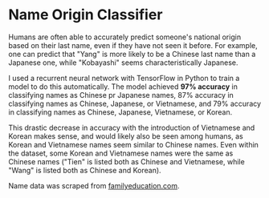 # Name Origin Classifier

Humans are often able to accurately predict someone's national origin based on their last name, even if they have not seen it before. For example, one can predict that "Yang" is more likely to be a Chinese last name than a Japanese one, while "Kobayashi" seems characteristically Japanese. 

I used a recurrent neural network with TensorFlow in Python to train a model to do this automatically. The model achieved **97% accuracy** in classifying names as Chinese pr Japanese names, 87% accuracy in classifying names as Chinese, Japanese, or Vietnamese, and 79% accuracy in classifying names as Chinese, Japanese, Vietnamese, or Korean. 

This drastic decrease in accuracy with the introduction of Vietnamese and Korean makes sense, and would likely also be seen among humans, as Korean and Vietnamese names seem similar to Chinese names. Even within the dataset, some Korean and Vietnamese names were the same as Chinese names ("Tien" is listed both as Chinese and Vietnamese, while "Wang" is listed both as Chinese and Korean).

Name data was scraped from [familyeducation.com](https://www.familyeducation.com/baby-names/browse-origin/surname).
